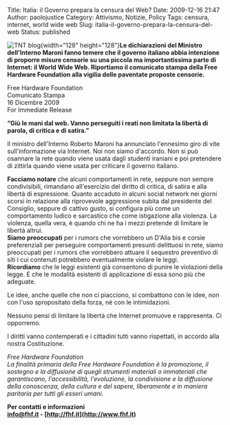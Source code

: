Title: Italia: il Governo prepara la censura del Web?
Date: 2009-12-16 21:47
Author: paolojustice
Category: Attivismo, Notizie, Policy
Tags: censura, internet, world wide web
Slug: italia-il-governo-prepara-la-censura-del-web
Status: published

![TNT blog](http://blog.tntvillage.scambioetico.org/wp-content/uploads/2009/12/Censorship-774141.jpg){width="128" height="128"}**Le dichiarazioni del Ministro dell'Interno Maroni fanno temere che il governo italiano abbia intenzione di proporre misure censorie su una piccola ma importantissima parte di Internet: il World Wide Web. Riportiamo il comunicato stampa della Free Hardware Foundation alla vigilia delle paventate proposte censorie.**

  

**<!--more-->**

Free Hardware Foundation  
Comunicato Stampa  
16 Dicembre 2009  
For Immediate Release

**“Giù le mani dal web. Vanno perseguiti i reati non limitata la libertà di parola, di critica e di satira.”**

Il ministro dell'Interno Roberto Maroni ha annunciato l'ennesimo giro di vite sull'informazione via Internet. Noi non siamo d'accordo. Non si può osannare la rete quando viene usata dagli studenti iraniani e poi pretendere di zittirla quando viene usata per criticare il governo italiano.

**Facciamo notare** che alcuni comportamenti in rete, seppure non sempre condivisibili, rimandano all'esercizio del diritto di critica, di satira e alla libertà di espressione. Quanto accaduto in alcuni social network nei giorni scorsi in relazione alla riprovevole aggressione subita dal presidente del Consiglio, seppure di cattivo gusto, si configura più come un comportamento ludico e sarcastico che come istigazione alla violenza. La violenza, quella vera, è quando chi ne ha i mezzi pretende di limitare le libertà altrui.  
**Siamo preoccupati** per i rumors che vorrebbero un D'Alia bis e corsie preferenziali per perseguire comportamenti presunti delittuosi in rete, siamo preoccupati per i rumors che vorrebbero attuare il sequestro preventivo di siti i cui contenuti potrebbero eventualmente violare le leggi.  
**Ricordiamo** che le leggi esistenti già consentono di punire le violazioni della legge. E che le modalità esistenti di applicazione di essa sono più che adeguate.

Le idee, anche quelle che non ci piacciono, si combattono con le idee, non con l'uso spropositato della forza, né con le intimidazioni.

Nessuno pensi di limitare la libertà che Internet promuove e rappresenta. Ci opporremo.

I diritti vanno contemperati e i cittadini tutti vanno rispettati, in accordo alla nostra Costituzione.

*Free Hardware Foundation  
La finalità primaria della Free Hardware Foundation è la promozione, il sostegno e la diffusione di quegli strumenti materiali o immateriali che garantiscano, l'accessibilità, l'evoluzione, la condivisione e la diffusione della conoscenza, della cultura e del sapere, liberamente e in maniera paritaria per tutti gli esseri umani.*

**Per contatti e informazioni  
<info@fhf.it> - [http://fhf.it](http://www.fhf.it)**

